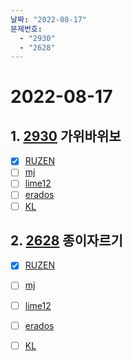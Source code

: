 ```yaml
---
날짜: "2022-08-17"
문제번호: 
  - "2930"
  - "2628"
---
```


# 2022-08-17

## 1. [2930](https://www.acmicpc.net/problem/2930) 가위바위보

- [X] [RUZEN](./2930_RUZEN.md)
- [ ] [mj](./2930_mj.md)
- [ ] [lime12](./2930_lime12.md)
- [ ] [erados](./2930_erados.md)
- [ ] [KL](./2930_KL.md)

## 2. [2628](https://www.acmicpc.net/problem/2628) 종이자르기

- [X] [RUZEN](./2628_RUZEN.md)
- [ ] [mj](./2628_mj.md)
- [ ] [lime12](./2628_lime12.md)
- [ ] [erados](./2628_erados.md)
- [ ] [KL](./2628_KL.md)

